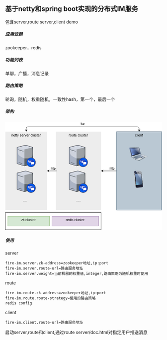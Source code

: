 ## 基于netty和spring boot实现的分布式IM服务

包含server,route server,client demo

##### 应用依赖

zookeeper，redis

##### 功能列表

单聊，广播，消息记录

##### 路由策略

轮询，随机，权重随机，一致性hash，第一个，最后一个

##### 架构

![image](https://github.com/beifei1/fire-im/blob/main/assets/im.png)

##### 使用

server

```properties
fire-im.server.zk-address=zookeeper地址,ip:port
fire-im.server.route-url=路由服务地址
fire-im.server.weight=当前机器的权重值,integer,路由策略为随机权重时使用
```

route

```properties
fire-im.route.zk-address=zookeeper地址,ip:port
fire-im.route.route-strategy=使用的路由策略
redis config
```

client

```properties
fire-im.client.route-url=路由服务地址
```

启动server,route和client,通过route server/doc.html对指定用户推送消息


